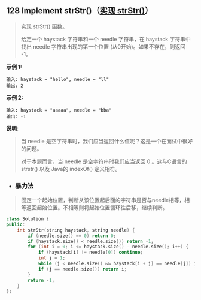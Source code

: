 ## 128 Implement strStr()（[实现 strStr()](https://leetcode-cn.com/problems/Implement-strStr/)）

> 实现 strStr() 函数。
>
> 给定一个 haystack 字符串和一个 needle 字符串，在 haystack 字符串中找出 needle 字符串出现的第一个位置 (从0开始)。如果不存在，则返回  -1。
>

**示例 1:**

```
输入: haystack = "hello", needle = "ll"
输出: 2
```

**示例 2:**

```
输入: haystack = "aaaaa", needle = "bba"
输出: -1
```

**说明:**

> 当 needle 是空字符串时，我们应当返回什么值呢？这是一个在面试中很好的问题。
>
> 对于本题而言，当 needle 是空字符串时我们应当返回 0 。这与C语言的 strstr() 以及 Java的 indexOf() 定义相符。
>

- ### 暴力法

> 固定一个起始位置，判断从该位置起后面的字符串是否与needle相等，相等返回起始位置。不相等则将起始位置循环往后移，继续判断。

```C++
class Solution {
public:
    int strStr(string haystack, string needle) {
        if (needle.size() == 0) return 0;
        if (haystack.size() < needle.size()) return -1;
        for (int i = 0; i <= haystack.size() - needle.size(); i++) {
            if (haystack[i] != needle[0]) continue;
            int j = 1;
            while (j < needle.size() && haystack[i + j] == needle[j]) j++;
            if (j == needle.size()) return i;
        }
        return -1;
    }
};	
```

